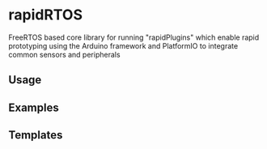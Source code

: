 # rapidRTOS
FreeRTOS based core library for running "rapidPlugins" which enable rapid prototyping using the Arduino framework and PlatformIO to integrate common sensors and peripherals

## Usage

## Examples

## Templates
